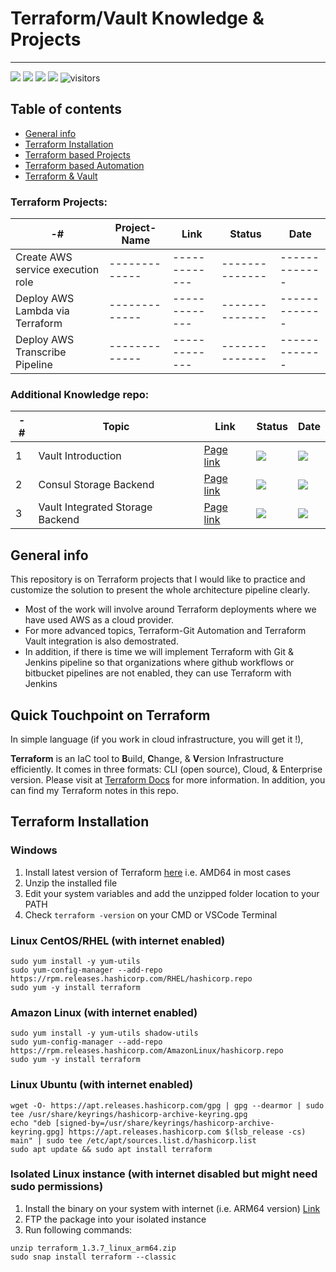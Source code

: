 # Terraform/Vault Knowledge & Projects
------------------------------------------------------------------------------------------------------------------------------------------------------------------------

![](https://img.shields.io/badge/terraform1.3.7-orange) ![](https://img.shields.io/badge/AWS-red) ![](https://img.shields.io/badge/Automation-green) ![](https://img.shields.io/badge/UPDATED-22/Jan/2023-yellow) ![visitors](https://visitor-badge.laobi.icu/badge?page_id=worklifesg.Terraform-Projects)


## Table of contents
* [General info](#general-info)
* [Terraform Installation](#terraform-installation)
* [Terraform based Projects](#terraform-based-projects)
* [Terraform based Automation](#terraform-based-automation)
* [Terraform & Vault](#terraform-&-vault)

### Terraform Projects:

-# | Project-Name  | Link | Status | Date |
| ------------- | ------------- | ------------- | -------------- | ------------- |
| Create AWS service execution role | ------------- | ------------- | -------------- | ------------- |
| Deploy AWS Lambda via Terraform | ------------- | ------------- | -------------- | ------------- |
| Deploy AWS Transcribe Pipeline | ------------- | ------------- | -------------- | ------------- |

### Additional Knowledge repo:

-# | Topic  | Link | Status | Date |
| ------------- | ------------- | ------------- | -------------- | ------------- |
| 1 | Vault Introduction  | [Page link](https://github.com/worklifesg/Terraform-Vault-Works/blob/master/Vault_introduction.md) | ![](https://img.shields.io/badge/Completed-green)  | ![](https://img.shields.io/badge/2023-04/Feb-green) |
| 2 | Consul Storage Backend | [Page link](https://github.com/worklifesg/Terraform-Vault-Works/blob/master/Consul-Storage-backend.md) | ![](https://img.shields.io/badge/Completed-green)  | ![](https://img.shields.io/badge/2023-04/Feb-green) |
| 3 | Vault Integrated Storage Backend  | [Page link](https://github.com/worklifesg/Terraform-Vault-Works/blob/master/Consul-Integrated-Storage-Backend.md) | ![](https://img.shields.io/badge/Completed-green)  | ![](https://img.shields.io/badge/2023-04/Feb-green) |

## General info
This repository is on Terraform projects that I would like to practice and customize the solution to present the whole architecture pipeline clearly. 
* Most of the work will involve around Terraform deployments where we have used AWS as a cloud provider. 
* For more advanced topics, Terraform-Git Automation and Terraform Vault integration is also demostrated. 
* In addition, if there is time we will implement Terraform with Git & Jenkins pipeline so that organizations where github workflows or bitbucket pipelines are not enabled, they can use Terraform with Jenkins

## Quick Touchpoint on Terraform

In simple language (if you work in cloud infrastructure, you will get it !), 

**Terraform** is an IaC tool to **B**uild, **C**hange, & **V**ersion Infrastructure efficiently. It comes in three formats: CLI (open source), Cloud, & Enterprise version. Please visit at [Terraform Docs](https://developer.hashicorp.com/terraform/docs) for more information. In addition, you can find my Terraform notes in this repo.

## Terraform Installation

### Windows

1. Install latest version of Terraform [here](https://developer.hashicorp.com/terraform/downloads) i.e. AMD64 in most cases
2. Unzip the installed file
3. Edit your system variables and add the unzipped folder location to your PATH
4. Check ```terraform -version``` on your CMD or VSCode Terminal

### Linux CentOS/RHEL (with internet enabled)

```
sudo yum install -y yum-utils
sudo yum-config-manager --add-repo https://rpm.releases.hashicorp.com/RHEL/hashicorp.repo
sudo yum -y install terraform
```
### Amazon Linux (with internet enabled)

```
sudo yum install -y yum-utils shadow-utils
sudo yum-config-manager --add-repo https://rpm.releases.hashicorp.com/AmazonLinux/hashicorp.repo
sudo yum -y install terraform
```

### Linux Ubuntu (with internet enabled)
```
wget -O- https://apt.releases.hashicorp.com/gpg | gpg --dearmor | sudo tee /usr/share/keyrings/hashicorp-archive-keyring.gpg
echo "deb [signed-by=/usr/share/keyrings/hashicorp-archive-keyring.gpg] https://apt.releases.hashicorp.com $(lsb_release -cs) main" | sudo tee /etc/apt/sources.list.d/hashicorp.list
sudo apt update && sudo apt install terraform
```

### Isolated Linux instance (with internet disabled but might need sudo permissions)

1. Install the binary on your system with internet (i.e. ARM64 version) [Link](https://developer.hashicorp.com/terraform/downloads)
2. FTP the package into your isolated instance
3. Run following commands:

```
unzip terraform_1.3.7_linux_arm64.zip
sudo snap install terraform --classic
```